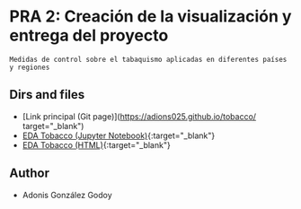 # PRA 2: Creación de la visualización y entrega del proyecto

    Medidas de control sobre el tabaquismo aplicadas en diferentes países y regiones

## Dirs and files

- [Link principal (Git page)](https://adions025.github.io/tobacco/ target="_blank")
- [EDA Tobacco (Jupyter Notebook)](https://github.com/adions025/tobacco/blob/master/src/tobacco.ipynb){:target="_blank"}
- [EDA Tobacco (HTML)](https://adions025.github.io/){:target="_blank"}

## Author

- Adonis González Godoy